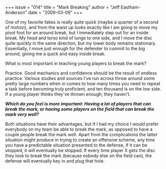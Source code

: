 +++
issue = "014"
title = "Mark Breaking"
author = "Jeff Eastham-Anderson"
date = "2009-03-09"
+++

One of my favorite fakes is really quite quick (maybe a quarter of a second of
motion), and from the waist up looks exactly like I am going to move my pivot
foot for an around break, but I immediately step out for an inside break. My
head and torso kind of lunge to one side, and I move the disc quite quickly in
the same direction, but my lower body remains stationary. Essentially, I move
just enough for the defender to commit to the big around, giving me a quick
and easy inside break.  
  
What is most important in teaching young players to break the mark?  
  
Practice. Good mechanics and confidence should be the result of endless
practice. Various studies and sources I've run across throw around some pretty
large numbers when in comes to how many times you need to repeat a task before
becoming truly proficient, and ten thousand is on the low side. If a young
player thinks they've thrown enough, they haven't.  
  
**_Which do you feel is more important: Having a lot of players that can break
the mark, or having some players on the field that can break the mark very
well?_**  
  
Both situations have their advantages, but if I had my choice I would prefer
everybody on my team be able to break the mark, as opposed to have a couple
people break the mark well. Apart from the complications the latter situation
might produce in trying to create an offensive scheme, any time you have a
predictable situation presented to the defense, if it can be stopped, it will
eventually be stopped. If every time player X gets the disc they look to break
the mark (because nobody else on the field can), the defense will eventually
key in and plug that hole.
